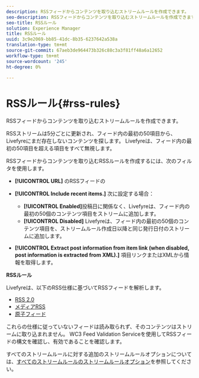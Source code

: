 ```yaml
---
description: RSSフィードからコンテンツを取り込むストリームルールを作成できます。
seo-description: RSSフィードからコンテンツを取り込むストリームルールを作成できます。
seo-title: RSSルール
solution: Experience Manager
title: RSSルール
uuid: 3c9e2069-bb85-41dc-8b35-6237642a538a
translation-type: tm+mt
source-git-commit: 67aeb3de964473b326c88c3a3f81ff48a6a12652
workflow-type: tm+mt
source-wordcount: '245'
ht-degree: 0%

---
```



# RSSルール{#rss-rules}

RSSフィードからコンテンツを取り込むストリームルールを作成できます。

RSSストリームは5分ごとに更新され、フィード内の最初の50項目から、Livefyreにまだ存在しないコンテンツを探します。 Livefyreは、フィード内の最初の50項目を超える項目をすべて無視します。

RSSフィードからコンテンツを取り込むRSSルールを作成するには、次のフィルタを使用します。

* **[!UICONTROL URL]** のRSSフィードの
* **[!UICONTROL Include recent items.]** 次に設定する場合：

   * **[!UICONTROL Enabled]**&#x200B;投稿日に関係なく、Livefyreは、フィード内の最初の50個のコンテンツ項目をストリームに追加します。
   * **[!UICONTROL Disabled]** Livefyreは、フィード内の最初の50個のコンテンツ項目を、ストリームルール作成日以降と同じ発行日付のストリームに追加します。

* **[!UICONTROL Extract post information from item link (when disabled, post information is extracted from XML).]** 項目リンクまたはXMLから情報を取得します。

**RSSルール**

Livefyreは、以下のRSS仕様に基づいてRSSフィードを解析します。

* [RSS 2.0](https://en.wikipedia.org/wiki/RSS)
* [メディアRSS](https://en.wikipedia.org/wiki/Media_RSS)
* [原子フィード](https://validator.w3.org/feed/docs/atom.html)

これらの仕様に従っていないフィードは読み取られず、そのコンテンツはストリームに取り込まれません。 WC3 Feed Validation Serviceを使用してRSSフィードの構文を確認し、有効であることを確認します。

すべてのストリームルールに対する追加のストリームルールオプションについては、[すべてのストリームルールのストリームルールオプション](../c-streams/c-stream-rule-options-for-all-stream-rules.md#c_stream_rule_options_for_all_stream_rules)を参照してください。
